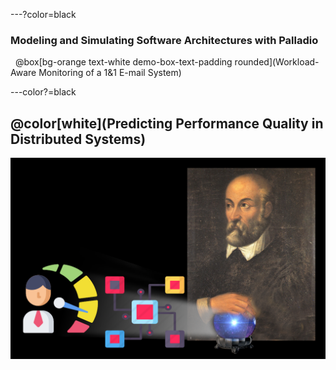 ---?color=black
### Modeling and Simulating Software Architectures with Palladio
&nbsp;
@box[bg-orange text-white demo-box-text-padding rounded](Workload-Aware Monitoring of a 1&1 E-mail System)

---color?=black
## @color[white](**Predicting Performance Quality in Distributed Systems**)

![](template/img/palladioperf.png)

